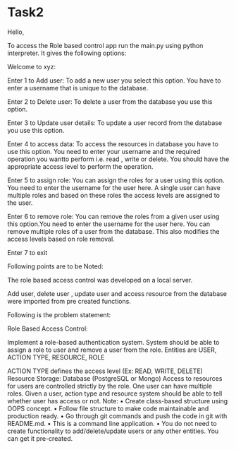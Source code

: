 # Task2

Hello,

To access the Role based control app run the main.py using python interpreter.
It gives the following options:

Welcome to xyz:

Enter 1 to Add user: To add a new user you select this option. You have to enter a username that is unique to the database.

Enter 2 to Delete user: To delete a user from the database you use this option.
  
Enter 3 to Update user details: To update a user record from the database you use this option.

Enter 4 to access data: To access the resources in database you have to use this option. 
You need to enter your username and the required operation you wantto perform i.e. read , write or delete. 
You should have the appropriate access level to perform the operation.

Enter 5 to assign role: You can assign the roles for a user using this option. You need to enter the username for the user here.
A single user can have multiple roles and based on these roles the access levels are assigned to the user.

Enter 6 to remove role: You can remove the roles from a given user using this option.You need to enter the username for the user here.
You can remove multiple roles of a user from the database. This also modifies the access levels based on role removal.

Enter 7 to exit


Following points are to be Noted:

The role based access control was developed on a local server.

Add user, delete user , update user and access resource from the database were imported from pre created functions.


Following is the problem statement:

Role Based Access Control:

Implement a role-based authentication system. System should be able to assign a role to user and remove a user from the role.
Entities are USER, ACTION TYPE, RESOURCE, ROLE

ACTION TYPE defines the access level (Ex: READ, WRITE, DELETE)
Resource Storage: Database (PostgreSQL or Mongo)
Access to resources for users are controlled strictly by the role. One user can have multiple roles. 
Given a user, action type and resource system should be able to tell whether user has access or not.
Note:
• Create class-based structure using OOPS concept.
• Follow file structure to make code maintainable and production ready.
• Go through git commands and push the code in git with README.md.
• This is a command line application.
• You do not need to create functionality to add/delete/update users or any other entities. You can get it pre-created.


